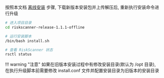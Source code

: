 按照本文档 [离线安装](./offline_installation.md) 步骤, 下载新版本安装包并上传解压后, 重新执行安装命令进行升级

```sh
# 进入项目目录
cd riskscanner-release-1.1.1-offline

# 运行安装脚本
/bin/bash install.sh

# 查看 RiskScanner 状态
rsctl status
```

!!! warning "注意"
如果在旧版本安装过程中有修改安装目录(默认为 /opt 目录), 在执行升级脚本前需要修改 install.conf 文件并配置安装目录为旧版本的安装目录
